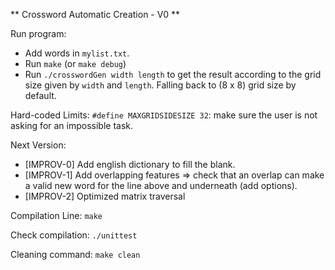 ** Crossword Automatic Creation - V0 **

Run program:
- Add words in `mylist.txt`.
- Run `make` (or `make debug`)
- Run `./crosswordGen width length` to get the result according to the grid size given by `width` and `length`. Falling back to (8 x 8) grid size by default.

Hard-coded Limits:
`#define MAXGRIDSIDESIZE 32`: make sure the user is not asking for an impossible task.

Next Version:
- [IMPROV-0] Add english dictionary to fill the blank.
- [IMPROV-1] Add overlapping features => check that an overlap can make a valid new word for the line above and underneath (add options).
- [IMPROV-2] Optimized matrix traversal

Compilation Line:
`make`

Check compilation:
`./unittest`

Cleaning command:
`make clean`